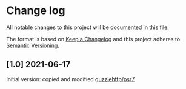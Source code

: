 # Change log
All notable changes to this project will be documented in this file.

The format is based on [Keep a Changelog](http://keepachangelog.com/)
and this project adheres to [Semantic Versioning](http://semver.org/).

## [1.0] 2021-06-17
Initial version: copied and modified [guzzlehttp/psr7](https://www.php-fig.org/psr/psr-7)
